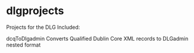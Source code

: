 # dlgprojects

Projects for the DLG
Included:

dcqToDlgadmin
Converts Qualified Dublin Core XML records to DLGadmin nested format
